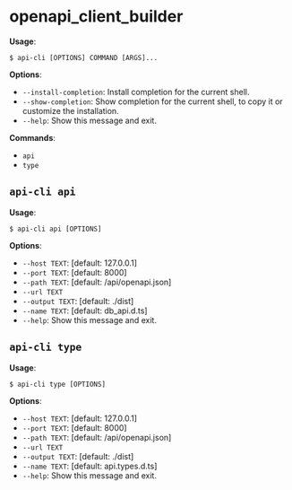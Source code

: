 # openapi_client_builder

**Usage**:

```console
$ api-cli [OPTIONS] COMMAND [ARGS]...
```

**Options**:

* `--install-completion`: Install completion for the current shell.
* `--show-completion`: Show completion for the current shell, to copy it or customize the installation.
* `--help`: Show this message and exit.

**Commands**:

* `api`
* `type`

## `api-cli api`

**Usage**:

```console
$ api-cli api [OPTIONS]
```

**Options**:

* `--host TEXT`: [default: 127.0.0.1]
* `--port TEXT`: [default: 8000]
* `--path TEXT`: [default: /api/openapi.json]
* `--url TEXT`
* `--output TEXT`: [default: ./dist]
* `--name TEXT`: [default: db_api.d.ts]
* `--help`: Show this message and exit.

## `api-cli type`

**Usage**:

```console
$ api-cli type [OPTIONS]
```

**Options**:

* `--host TEXT`: [default: 127.0.0.1]
* `--port TEXT`: [default: 8000]
* `--path TEXT`: [default: /api/openapi.json]
* `--url TEXT`
* `--output TEXT`: [default: ./dist]
* `--name TEXT`: [default: api.types.d.ts]
* `--help`: Show this message and exit.

